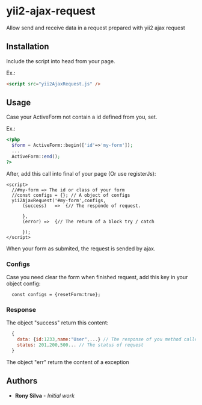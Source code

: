 # yii2-ajax-request
Allow send and receive data in a request prepared with yii2 ajax request

## Installation
  Include the script into head from your page.
  
  Ex.: 
  ``` html
  <script src="yii2AjaxRequest.js" />
  ```
  
## Usage
  Case your ActiveForm not contain a id defined from you, set.
  
  Ex.:
  ``` php
  <?php
    $form = ActiveForm::begin(['id'=>'my-form']);
    ...
    ActiveForm::end();
  ?>
  ```
  
  After, add this call into final of your page (Or use registerJs):
  
  ``` es6
  <script>
    //#my-form => The id or class of your form
    //const configs = {}; // A object of configs 
    yii2AjaxRequest('#my-form',configs,
        (success)   =>  {// The responde of request.
        
        },
        (error) =>  {// The return of a block try / catch
        
        });
  </script>
  ```
  
  When your form as submited, the request is sended by ajax.
  
  ### Configs
  Case you need clear the form when finished request, add this key in your
  object config:
  ``` es6
    const configs = {resetForm:true};
  ```
  ### Response
  
  The object "success" return this content:
  
  ``` javascript
    {
      data: {id:1233,name:"User",...} // The response of you method called
      status: 201,200,500... // The status of request
    }
  ```
  
  The object "err" return the content of a exception
  
  ## Authors
  * **Rony Silva** - *Initial work*
